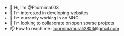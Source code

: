 - 👋 Hi, I’m @Poornima003
- 👀 I’m interested in developing websites
- 🌱 I’m currently working in an MNC
- 💞️ I’m looking to collaborate on open sourse projects
- 📫 How to reach me :poornimamurali2803@gmail.com

<!---
Poornima003/Poornima003 is a ✨ special ✨ repository because its `README.md` (this file) appears on your GitHub profile.
You can click the Preview link to take a look at your changes.
--->
